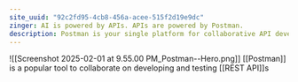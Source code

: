 ```yaml
---
site_uuid: "92c2fd95-4cb8-456a-acee-515f2d19e9dc"
zinger: AI is powered by APIs. APIs are powered by Postman.
description: Postman is your single platform for collaborative API development. Join 35+ million devs building great APIs together, across the entire API lifecycle.
---
```

![[Screenshot 2025-02-01 at 9.55.00 PM_Postman--Hero.png]]
[[Postman]] is a popular tool to collaborate on developing and testing [[REST API]]s